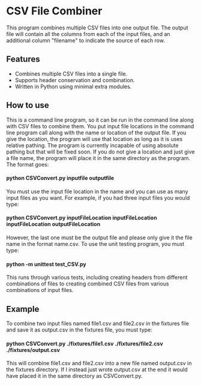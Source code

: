 # CSV File Combiner
This program combines multiple CSV files into one output file. The output file will contain all the columns from each of the input files, and an additional column "filename" to indicate the source of each row.

## Features
- Combines multiple CSV files into a single file.
- Supports header conservation and combination.
- Written in Python using minimal extra modules.

## How to use
This is a command line program, so it can be run in the command line along with CSV files to combine them. You put input file locations in the command line program call along with the name or location of the output file. If you give the location, the program will use that location as long as it is uses relative pathing. The program is currently incapable of using absolute pathing but that will be fixed soon. If you do not give a location and just give a file name, the program will place it in the same directory as the program.
The format goes:
#### python CSVConvert.py inputfile outputfile
You must use the input file location in the name and you can use as many input files as you want.
For example, if you had three input files you would type:
#### python CSVConvert.py inputFileLocation inputFileLocation inputFileLocation outputFileLocation
However, the last one must be the output file and please only give it the file name in the format name.csv.
To use the unit testing program, you must type:
#### python -m unittest test_CSV.py
This runs through various tests, including creating headers from different combinations of files to creating combined CSV files from various combinations of input files. 

## Example
To combine two input files named file1.csv and file2.csv in the fixtures file and save it as output.csv in the fixtures file, you must type:
#### python CSVConvert.py ./fixtures/file1.csv ./fixtures/file2.csv ./fixtures/output.csv
This will combine file1.csv and file2.csv into a new file named output.csv in the fixtures directory. If I instead just wrote output.csv at the end it would have placed it in the same directory as CSVConvert.py.
